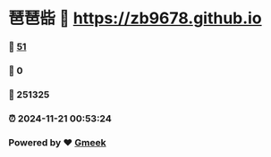 # 琶琶啙 :link: https://zb9678.github.io 
### :page_facing_up: [51](https://zb9678.github.io/tag.html) 
### :speech_balloon: 0 
### :hibiscus: 251325 
### :alarm_clock: 2024-11-21 00:53:24 
### Powered by :heart: [Gmeek](https://github.com/Meekdai/Gmeek)
